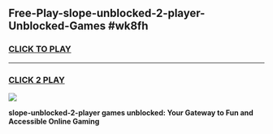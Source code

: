 
## Free-Play-slope-unblocked-2-player-Unblocked-Games #wk8fh
<h3>
<a href="https://news.freeplayer.one?title=slope-unblocked-2-player&ref=8M">CLICK TO PLAY</a></h3>
<hr>

<h3>
<a href="https://news.freeplayer.one?title=slope-unblocked-2-player&ref=8M">CLICK 2 PLAY</a>
  
</h3>

<a href="https://news.freeplayer.one?title=slope-unblocked-2-player&ref=8M"><img src="https://clearcache.store/games.png"></a>


**slope-unblocked-2-player games unblocked: Your Gateway to Fun and Accessible Online Gaming**
